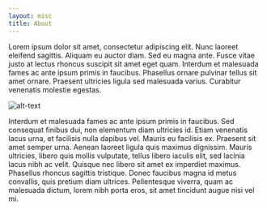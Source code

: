 ```yaml
---
layout: misc
title: About
---
```

Lorem ipsum dolor sit amet, consectetur adipiscing elit. Nunc laoreet eleifend sagittis. Aliquam eu auctor diam. Sed eu magna ante. Fusce vitae justo at lectus rhoncus suscipit sit amet eget quam. Interdum et malesuada fames ac ante ipsum primis in faucibus. Phasellus ornare pulvinar tellus sit amet ornare. Praesent ultricies ligula sed malesuada varius. Curabitur venenatis molestie egestas.


![alt-text]("https://ezekiel-h.github.io/pie_fries/assets/img/pie_fries-2.jpg")



Interdum et malesuada fames ac ante ipsum primis in faucibus. Sed consequat finibus dui, non elementum diam ultricies id. Etiam venenatis lacus urna, et facilisis nulla dapibus vel. Mauris eu facilisis ex. Praesent sit amet semper urna. Aenean laoreet ligula quis maximus dignissim. Mauris ultricies, libero quis mollis vulputate, tellus libero iaculis elit, sed lacinia lacus nibh ac velit. Quisque nec libero sit amet ex imperdiet maximus. Phasellus rhoncus sagittis tristique. Donec faucibus magna id metus convallis, quis pretium diam ultrices. Pellentesque viverra, quam ac malesuada dictum, lorem nibh porta eros, sit amet tincidunt augue nisi vel mi.
